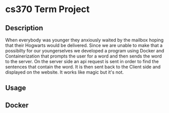 # cs370 Term Project

## Description
When everybody was younger they anxiously waited by the mailbox hoping that their Hogwarts would be delivered. Since we are unable to make that a possibilty for our youngerselves we developed a program using Docker and Containerization that prompts the user for a word and then sends the word to the server. On the server side an api request is sent in order to find the sentences that contain the word. It is then sent back to the Client side and displayed on the website. It works like magic but it's not. 

## Usage

## Docker
